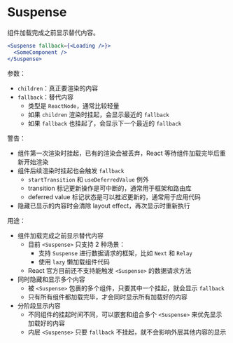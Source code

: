 # Suspense

组件加载完成之前显示替代内容。

```jsx
<Suspense fallback={<Loading />}>
  <SomeComponent />
</Suspense>
```

参数：

- `children`：真正要渲染的内容
- `fallback`：替代内容
  - 类型是 `ReactNode`，通常比较轻量
  - 如果 `children` 渲染时挂起，会显示最近的 `fallback`
  - 如果 `fallback` 也挂起了，会显示下一个最近的 `fallback`

警告：

- 组件第一次渲染时挂起，已有的渲染会被丢弃，React 等待组件加载完毕后重新开始渲染
- 组件后续渲染时挂起也会触发 `fallback`
  - `startTransition` 和 `useDeferredValue` 例外
  - transition 标记更新操作是可中断的，通常用于框架和路由库
  - deferred value 标记状态是可以推迟更新的，通常用于应用代码
- 隐藏已显示的内容时会清除 layout effect，再次显示时重新执行

用途：

- 组件加载完成之前显示替代内容
  - 目前 `<Suspense>` 只支持 2 种场景：
    - 支持 `Suspense` 进行数据请求的框架，比如 `Next` 和 `Relay`
    - 使用 `lazy` 懒加载组件代码
  - React 官方目前还不支持能触发 `<Suspense>` 的数据请求方法
- 同时隐藏和显示多个内容
  - 被 `<Suspense>` 包裹的多个组件，只要其中一个挂起，就会显示 `fallback`
  - 只有所有组件都加载完毕，才会同时显示所有加载好的内容
- 分阶段显示内容
  - 不同组件的挂起时间不同，可以嵌套和组合多个 `<Suspense>` 来优先显示加载好的内容
  - 内层 `<Suspense>` 只要 `fallback` 不挂起，就不会影响外层其他内容的显示

